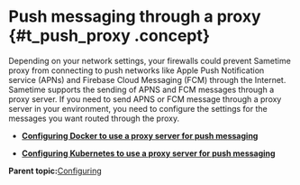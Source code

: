 # Push messaging through a proxy {#t_push_proxy .concept}

Depending on your network settings, your firewalls could prevent Sametime proxy from connecting to push networks like Apple Push Notification service \(APNs\) and Firebase Cloud Messaging \(FCM\) through the Internet. Sametime supports the sending of APNS and FCM messages through a proxy server. If you need to send APNS or FCM message through a proxy server in your environment, you need to configure the settings for the messages you want routed through the proxy.

-   **[Configuring Docker to use a proxy server for push messaging](t_proxy_docker.md)**  

-   **[Configuring Kubernetes to use a proxy server for push messaging](t_proxy_k8s.md)**  


**Parent topic:**[Configuring](configuring.md)

